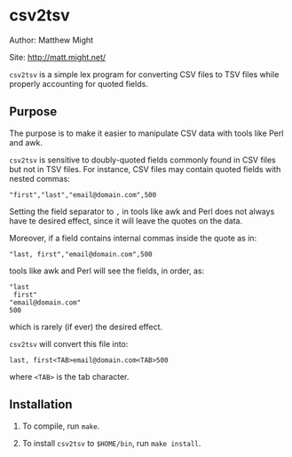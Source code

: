 csv2tsv
=======

Author: Matthew Might

Site:   http://matt.might.net/

`csv2tsv` is a simple lex program for converting CSV files to TSV
files while properly accounting for quoted fields.


Purpose
-------

The purpose is to make it easier to manipulate CSV data with tools like
Perl and awk.

`csv2tsv` is sensitive to doubly-quoted fields commonly found in CSV
files but not in TSV files.  For instance, CSV files may contain quoted 
fields with nested commas:

    "first","last","email@domain.com",500

Setting the field separator to `,` in tools like awk and Perl does not
always have te desired effect, since it will leave the quotes on the 
data.

Moreover, if a field contains internal commas inside the quote as in:

    "last, first","email@domain.com",500

tools like awk and Perl will see the fields, in order, as:

    "last
     first"
    "email@domain.com"
    500

which is rarely (if ever) the desired effect.

`csv2tsv` will convert this file into:

    last, first<TAB>email@domain.com<TAB>500

where `<TAB>` is the tab character.


Installation
------------

 1. To compile, run `make`.

 2. To install `csv2tsv` to `$HOME/bin`, run `make install`.



